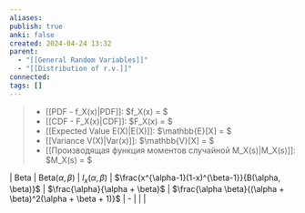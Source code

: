```yaml
---
aliases: 
publish: true
anki: false
created: 2024-04-24 13:32
parent:
  - "[[General Random Variables]]"
  - "[[Distribution of r.v.]]"
connected: 
tags: []
---
```


> - [[PDF - f_X(x)|PDF]]: $f_X(x) = $
> - [[CDF - F_X(x)|CDF]]: $F_X(x) = $
> - [[Expected Value E(X)|E(X)]]: $\mathbb{E}[X] = $
> - [[Variance V(X)|Var(x)]]: $\mathbb{V}[X] = $
> - [[Производящая функция моментов случайной M_X(s)|M_X(s)]]: $M_X(s) = $  

| Beta                | $\text{Beta}(\alpha, \beta)$     | $I_x(\alpha, \beta)$                                    | $\frac{x^{\alpha-1}(1-x)^{\beta-1}}{B(\alpha, \beta)}$                                                  | $\frac{\alpha}{\alpha + \beta}$                                  | $\frac{\alpha \beta}{(\alpha + \beta)^2(\alpha + \beta + 1)}$                                                     | -                                                                                        |          |                                                                             |